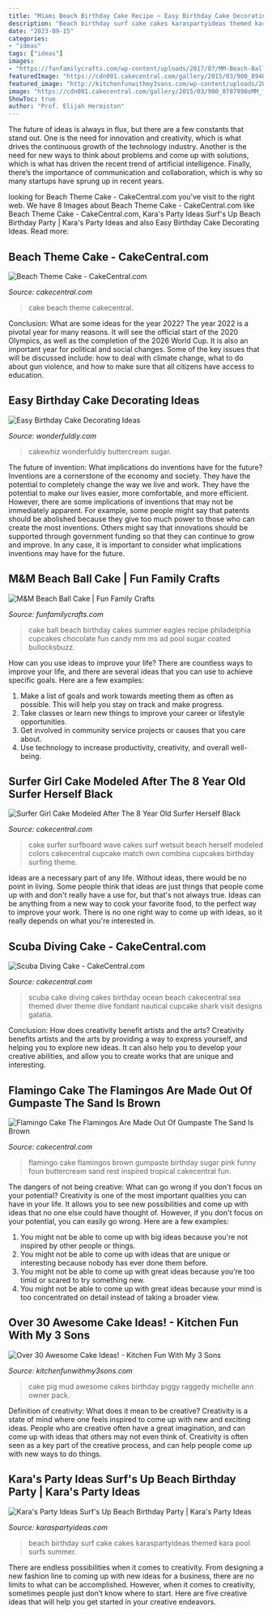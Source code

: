 ```yaml
---
title: "Miami Beach Birthday Cake Recipe ~ Easy Birthday Cake Decorating Ideas"
description: "Beach birthday surf cake cakes karaspartyideas themed kara pool surfs summer"
date: "2023-09-15"
categories:
- "ideas"
tags: ["ideas"]
images:
- "https://funfamilycrafts.com/wp-content/uploads/2017/07/MM-Beach-Ball-Cake-recipe.jpg"
featuredImage: "https://cdn001.cakecentral.com/gallery/2015/03/900_894052TRsB_beach-theme-cake.jpg"
featured_image: "http://kitchenfunwithmy3sons.com/wp-content/uploads/2016/04/The-Most-Awesome-Cake-Ideas-Birthday-Party-Wedding-Baby-Shower-Anniversary-Kids-Adults-6.jpg"
image: "https://cdn001.cakecentral.com/gallery/2015/03/900_8787990oMM_flamingo-cake-the-flamingos-are-made-out-of-gumpaste-the-sand-is-brown-sugar-and-the-rest-is-buttercream-it-was-inspired-by-a-cake-i-foun.jpg"
ShowToc: true
author: "Prof. Elijah Hermiston"
---
```



The future of ideas is always in flux, but there are a few constants that stand out. One is the need for innovation and creativity, which is what drives the continuous growth of the technology industry. Another is the need for new ways to think about problems and come up with solutions, which is what has driven the recent trend of artificial intelligence. Finally, there’s the importance of communication and collaboration, which is why so many startups have sprung up in recent years.

	

		
looking for Beach Theme Cake - CakeCentral.com you've visit to the right web. We have 8 Images about Beach Theme Cake - CakeCentral.com like Beach Theme Cake - CakeCentral.com, Kara&#039;s Party Ideas Surf&#039;s Up Beach Birthday Party | Kara&#039;s Party Ideas and also Easy Birthday Cake Decorating Ideas. Read more:
		
    
## Beach Theme Cake - CakeCentral.com

<img loading=lazy src="https://cdn001.cakecentral.com/gallery/2015/03/900_894052TRsB_beach-theme-cake.jpg" onerror="this.onerror=null;this.src='https://tse4.mm.bing.net/th?id=OIP.zoInlk4AbJY-QNtnLaN9pQHaNr&amp;pid=15.1';" alt="Beach Theme Cake - CakeCentral.com">

_Source: cakecentral.com_

>cake beach theme cakecentral. 

	

Conclusion: What are some ideas for the year 2022?
The year 2022 is a pivotal year for many reasons. It will see the official start of the 2020 Olympics, as well as the completion of the 2026 World Cup. It is also an important year for political and social changes. Some of the key issues that will be discussed include: how to deal with climate change, what to do about gun violence, and how to make sure that all citizens have access to education.

    
## Easy Birthday Cake Decorating Ideas

<img loading=lazy src="https://cdn.wonderfuldiy.com/wp-content/uploads/2016/01/Seashell-Cake.jpg" onerror="this.onerror=null;this.src='https://tse2.mm.bing.net/th?id=OIP.X6qESmVosCRu2QOO0OBc5QHaLl&amp;pid=15.1';" alt="Easy Birthday Cake Decorating Ideas">

_Source: wonderfuldiy.com_

>cakewhiz wonderfuldiy buttercream sugar. 

	

The future of invention: What implications do inventions have for the future?
Inventions are a cornerstone of the economy and society. They have the potential to completely change the way we live and work. They have the potential to make our lives easier, more comfortable, and more efficient. However, there are some implications of inventions that may not be immediately apparent. For example, some people might say that patents should be abolished because they give too much power to those who can create the most inventions. Others might say that innovations should be supported through government funding so that they can continue to grow and improve. In any case, it is important to consider what implications inventions may have for the future.

    
## M&amp;M Beach Ball Cake | Fun Family Crafts

<img loading=lazy src="https://funfamilycrafts.com/wp-content/uploads/2017/07/MM-Beach-Ball-Cake-recipe.jpg" onerror="this.onerror=null;this.src='https://tse1.mm.bing.net/th?id=OIP.QLJmwSZThyq_J_8X4sbEfQHaLF&amp;pid=15.1';" alt="M&amp;M Beach Ball Cake | Fun Family Crafts">

_Source: funfamilycrafts.com_

>cake ball beach birthday cakes summer eagles recipe philadelphia cupcakes chocolate fun candy mm ms ad pool sugar coated bullocksbuzz. 

	

How can you use ideas to improve your life?
There are countless ways to improve your life, and there are several ideas that you can use to achieve specific goals. Here are a few examples: 
1. Make a list of goals and work towards meeting them as often as possible. This will help you stay on track and make progress.
2. Take classes or learn new things to improve your career or lifestyle opportunities.
3. Get involved in community service projects or causes that you care about.
4. Use technology to increase productivity, creativity, and overall well-being.

    
## Surfer Girl Cake Modeled After The 8 Year Old Surfer Herself Black

<img loading=lazy src="https://cdn001.cakecentral.com/gallery/2015/03/900_823508dFs3_surfer-girl-cake-modeled-after-the-8-year-old-surfer-herself-black-wetsuit-and-surfboard-colors-match-her-own-wave-made-from-a-combina.jpg" onerror="this.onerror=null;this.src='https://tse1.mm.bing.net/th?id=OIP.J-Z9ECUzdAynoSj4n906TwHaMW&amp;pid=15.1';" alt="Surfer Girl Cake Modeled After The 8 Year Old Surfer Herself Black">

_Source: cakecentral.com_

>cake surfer surfboard wave cakes surf wetsuit beach herself modeled colors cakecentral cupcake match own combina cupcakes birthday surfing theme. 

	

Ideas are a necessary part of any life. Without ideas, there would be no point in living. Some people think that ideas are just things that people come up with and don't really have a use for, but that's not always true. Ideas can be anything from a new way to cook your favorite food, to the perfect way to improve your work. There is no one right way to come up with ideas, so it really depends on what you're interested in.

    
## Scuba Diving Cake - CakeCentral.com

<img loading=lazy src="https://cdn001.cakecentral.com/gallery/2015/03/900_879287HY9y_scuba-diving-cake.jpg" onerror="this.onerror=null;this.src='https://tse4.mm.bing.net/th?id=OIP.x4KLcRW5B7KSbYcwcNHoKwHaJ4&amp;pid=15.1';" alt="Scuba Diving Cake - CakeCentral.com">

_Source: cakecentral.com_

>scuba cake diving cakes birthday ocean beach cakecentral sea themed diver theme dive fondant nautical cupcake shark visit designs galatia. 

	

Conclusion: How does creativity benefit artists and the arts?
Creativity benefits artists and the arts by providing a way to express yourself, and helping you to explore new ideas. It can also help you to develop your creative abilities, and allow you to create works that are unique and interesting.

    
## Flamingo Cake The Flamingos Are Made Out Of Gumpaste The Sand Is Brown

<img loading=lazy src="https://cdn001.cakecentral.com/gallery/2015/03/900_8787990oMM_flamingo-cake-the-flamingos-are-made-out-of-gumpaste-the-sand-is-brown-sugar-and-the-rest-is-buttercream-it-was-inspired-by-a-cake-i-foun.jpg" onerror="this.onerror=null;this.src='https://tse2.mm.bing.net/th?id=OIP.hAy7gnWX1oWYrr3gvLpvSwHaJ4&amp;pid=15.1';" alt="Flamingo Cake The Flamingos Are Made Out Of Gumpaste The Sand Is Brown">

_Source: cakecentral.com_

>flamingo cake flamingos brown gumpaste birthday sugar pink funny foun buttercream sand rest inspired tropical cakecentral fun. 

	

The dangers of not being creative: What can go wrong if you don't focus on your potential?
Creativity is one of the most important qualities you can have in your life. It allows you to see new possibilities and come up with ideas that no one else could have thought of. However, if you don't focus on your potential, you can easily go wrong. Here are a few examples: 
1) You might not be able to come up with big ideas because you're not inspired by other people or things. 
2) You might not be able to come up with ideas that are unique or interesting because nobody has ever done them before. 
3) You might not be able to come up with great ideas because you're too timid or scared to try something new. 
4) You might not be able to come up with great ideas because your mind is too concentrated on detail instead of taking a broader view.

    
## Over 30 Awesome Cake Ideas! - Kitchen Fun With My 3 Sons

<img loading=lazy src="http://kitchenfunwithmy3sons.com/wp-content/uploads/2016/04/The-Most-Awesome-Cake-Ideas-Birthday-Party-Wedding-Baby-Shower-Anniversary-Kids-Adults-6.jpg" onerror="this.onerror=null;this.src='https://tse1.mm.bing.net/th?id=OIP._XmQgJBWWrq3gwlUI-_b6gHaNL&amp;pid=15.1';" alt="Over 30 Awesome Cake Ideas! - Kitchen Fun With My 3 Sons">

_Source: kitchenfunwithmy3sons.com_

>cake pig mud awesome cakes birthday piggy raggedy michelle ann owner pack. 

	

Definition of creativity: What does it mean to be creative?
Creativity is a state of mind where one feels inspired to come up with new and exciting ideas. People who are creative often have a great imagination, and can come up with ideas that others may not even think of. Creativity is often seen as a key part of the creative process, and can help people come up with new ways to do things.

    
## Kara&#039;s Party Ideas Surf&#039;s Up Beach Birthday Party | Kara&#039;s Party Ideas

<img loading=lazy src="http://karaspartyideas.com/wp-content/uploads/2016/11/Surfs-Up-Beach-Birthday-Party-via-Karas-Party-Ideas-KarasPartyIdeas.com30.jpg" onerror="this.onerror=null;this.src='https://tse1.mm.bing.net/th?id=OIP.14_8FnxttiPaJicLRb0onAHaLI&amp;pid=15.1';" alt="Kara&#039;s Party Ideas Surf&#039;s Up Beach Birthday Party | Kara&#039;s Party Ideas">

_Source: karaspartyideas.com_

>beach birthday surf cake cakes karaspartyideas themed kara pool surfs summer. 

	

There are endless possibilities when it comes to creativity. From designing a new fashion line to coming up with new ideas for a business, there are no limits to what can be accomplished. However, when it comes to creativity, sometimes people just don’t know where to start. Here are five creative ideas that will help you get started in your creative endeavors.

